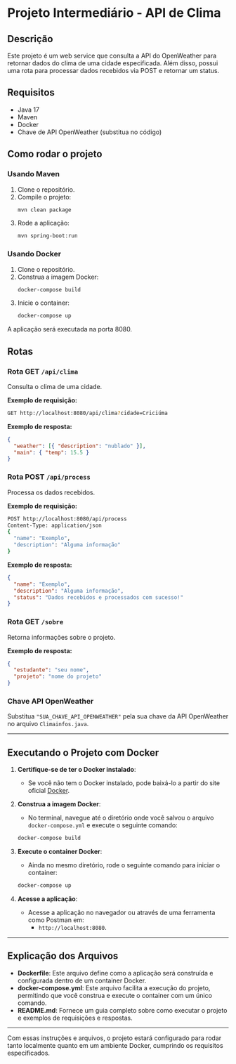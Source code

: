 # Projeto Intermediário - API de Clima

## Descrição

Este projeto é um web service que consulta a API do OpenWeather para retornar dados do clima de uma cidade especificada. Além disso, possui uma rota para processar dados recebidos via POST e retornar um status.

## Requisitos

- Java 17
- Maven
- Docker
- Chave de API OpenWeather (substitua no código)

## Como rodar o projeto

### Usando Maven

1. Clone o repositório.
2. Compile o projeto:
   ```bash
   mvn clean package
   ```
3. Rode a aplicação:
   ```bash
   mvn spring-boot:run
   ```

### Usando Docker

1. Clone o repositório.
2. Construa a imagem Docker:
   ```bash
   docker-compose build
   ```
3. Inicie o container:
   ```bash
   docker-compose up
   ```

A aplicação será executada na porta 8080.

## Rotas

### Rota GET `/api/clima`

Consulta o clima de uma cidade.

**Exemplo de requisição:**

```bash
GET http://localhost:8080/api/clima?cidade=Criciúma
```

**Exemplo de resposta:**

```json
{
  "weather": [{ "description": "nublado" }],
  "main": { "temp": 15.5 }
}
```

### Rota POST `/api/process`

Processa os dados recebidos.

**Exemplo de requisição:**

```bash
POST http://localhost:8080/api/process
Content-Type: application/json
{
  "name": "Exemplo",
  "description": "Alguma informação"
}
```

**Exemplo de resposta:**

```json
{
  "name": "Exemplo",
  "description": "Alguma informação",
  "status": "Dados recebidos e processados com sucesso!"
}
```

### Rota GET `/sobre`

Retorna informações sobre o projeto.

**Exemplo de resposta:**

```json
{
  "estudante": "seu nome",
  "projeto": "nome do projeto"
}
```

### Chave API OpenWeather

Substitua `"SUA_CHAVE_API_OPENWEATHER"` pela sua chave da API OpenWeather no arquivo `Climainfos.java`.

---

## Executando o Projeto com Docker

1. **Certifique-se de ter o Docker instalado**:
   - Se você não tem o Docker instalado, pode baixá-lo a partir do site oficial [Docker](https://www.docker.com/).

2. **Construa a imagem Docker**:
   - No terminal, navegue até o diretório onde você salvou o arquivo `docker-compose.yml` e execute o seguinte comando:
   ```bash
   docker-compose build
   ```

3. **Execute o container Docker**:
   - Ainda no mesmo diretório, rode o seguinte comando para iniciar o container:
   ```bash
   docker-compose up
   ```

4. **Acesse a aplicação**:
   - Acesse a aplicação no navegador ou através de uma ferramenta como Postman em: 
     - `http://localhost:8080`.

---

## Explicação dos Arquivos

- **Dockerfile**: Este arquivo define como a aplicação será construída e configurada dentro de um container Docker.
- **docker-compose.yml**: Este arquivo facilita a execução do projeto, permitindo que você construa e execute o container com um único comando.
- **README.md**: Fornece um guia completo sobre como executar o projeto e exemplos de requisições e respostas.

---

Com essas instruções e arquivos, o projeto estará configurado para rodar tanto localmente quanto em um ambiente Docker, cumprindo os requisitos especificados.
